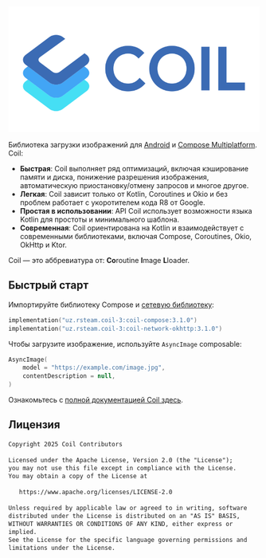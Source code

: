 ﻿![Coil](logo.svg)

Библиотека загрузки изображений для [Android](https://www.android.com/) и [Compose Multiplatform](https://www.jetbrains.com/lp/compose-multiplatform/). Coil:

- **Быстрая**: Coil выполняет ряд оптимизаций, включая кэширование памяти и диска, понижение разрешения изображения, автоматическую приостановку/отмену запросов и многое другое.
- **Легкая**: Coil зависит только от Kotlin, Coroutines и Okio и без проблем работает с укоротителем кода R8 от Google.
- **Простая в использовании**: API Coil использует возможности языка Kotlin для простоты и минимального шаблона.
- **Современная**: Coil ориентирована на Kotlin и взаимодействует с современными библиотеками, включая Compose, Coroutines, Okio, OkHttp и Ktor.

Coil — это аббревиатура от: **Co**routine **I**mage **L**loader.

## Быстрый старт

Импортируйте библиотеку Compose и [сетевую библиотеку](https://coil-kt.github.io/coil/network/):

```kotlin
implementation("uz.rsteam.coil-3:coil-compose:3.1.0")
implementation("uz.rsteam.coil-3:coil-network-okhttp:3.1.0")
```

Чтобы загрузите изображение, используйте `AsyncImage` composable:

```kotlin
AsyncImage(
    model = "https://example.com/image.jpg",
    contentDescription = null,
)
```

Ознакомьтесь с [полной документацией Coil здесь](https://coil-kt.github.io/coil/getting_started/).

## Лицензия

    Copyright 2025 Coil Contributors

    Licensed under the Apache License, Version 2.0 (the "License");
    you may not use this file except in compliance with the License.
    You may obtain a copy of the License at

       https://www.apache.org/licenses/LICENSE-2.0

    Unless required by applicable law or agreed to in writing, software
    distributed under the License is distributed on an "AS IS" BASIS,
    WITHOUT WARRANTIES OR CONDITIONS OF ANY KIND, either express or implied.
    See the License for the specific language governing permissions and
    limitations under the License.
